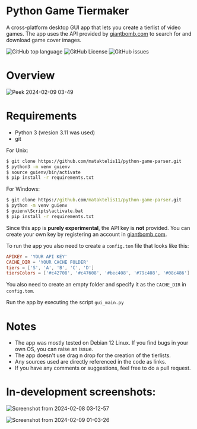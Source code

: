 # Python Game Tiermaker
A cross-platform desktop GUI app that lets you create a tierlist of video games. The app uses the API provided by [giantbomb.com](giantbomb.com) to search for and download game cover images.

![GitHub top language](https://img.shields.io/github/languages/top/mataktelis11/python-game-tiermaker)
![GitHub License](https://img.shields.io/github/license/mataktelis11/python-game-tiermaker)
![GitHub issues](https://img.shields.io/github/issues/mataktelis11/python-game-tiermaker)



# Overview

![Peek 2024-02-09 03-49](https://github.com/mataktelis11/python-game-parser/assets/61196956/d67c108f-bf05-4c08-a3a0-6a75fd8a69e7)

# Requirements
- Python 3 (vresion 3.11 was used)
- git

For Unix:
```bash
$ git clone https://github.com/mataktelis11/python-game-parser.git
$ python3 -m venv guienv
$ source guienv/bin/activate
$ pip install -r requirements.txt
```

For Windows:
```cmd
$ git clone https://github.com/mataktelis11/python-game-parser.git
$ python -m venv guienv
$ guienv\Scripts\activate.bat
$ pip install -r requirements.txt
```

Since this app is **purely experimental**, the API key is **not** provided. You can create your own key by registering an account in [giantbomb.com](giantbomb.com).

To run the app you also need to create a ```config.tom``` file that looks like this:
```toml
APIKEY = 'YOUR API KEY'
CACHE_DIR = 'YOUR CACHE FOLDER'
tiers = ['S', 'A', 'B', 'C', 'D']
tiersColors = ['#c42708', '#c47608', '#bec408', '#79c408', '#08c486']
```
You also need to create an empty folder and specify it as the ```CACHE_DIR``` in ```config.tom```.

Run the app by executing the script ```gui_main.py```

# Notes 
- The app was mostly tested on Debian 12 Linux. If you find bugs in your own OS, you can raise an issue.
- The app doesn't use drag n drop for the creation of the tierlists.
- Any sources used are directly referenced in the code as links.
- If you have any comments or suggestions, feel free to do a pull request.


# In-development screenshots:
![Screenshot from 2024-02-08 03-12-57](https://github.com/mataktelis11/python-game-parser/assets/61196956/0355de4d-f960-46e1-bd42-da2095fa199a)

![Screenshot from 2024-02-09 01-03-26](https://github.com/mataktelis11/python-game-parser/assets/61196956/4c5b409d-ad72-46d9-92e7-6a6306ce15c1)
